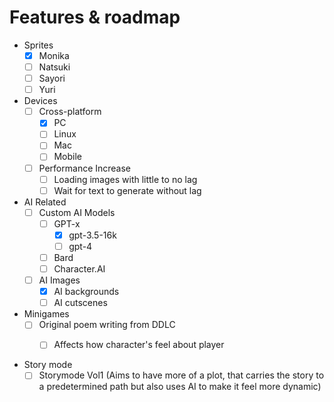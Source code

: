 # Features & roadmap
  - Sprites
    * [x] Monika
    * [ ] Natsuki
    * [ ] Sayori
    * [ ] Yuri

  - Devices
    * [ ] Cross-platform
      * [x] PC
      * [ ] Linux
      * [ ] Mac
      * [ ] Mobile
    * [ ] Performance Increase
      * [ ] Loading images with little to no lag
      * [ ] Wait for text to generate without lag

  - AI Related
    * [ ] Custom AI Models
      * [ ] GPT-x
        * [x] gpt-3.5-16k
        * [ ] gpt-4
      * [ ] Bard
      * [ ] Character.AI
    * [ ] AI Images
      * [x] AI backgrounds
      * [ ] AI cutscenes

  - Minigames
    * [ ] Original poem writing from DDLC
      * [ ] Affects how character's feel about player


  - Story mode
    * [ ] Storymode Vol1 (Aims to have more of a plot, that carries the story to a predetermined path but also uses AI to make it feel more dynamic)

